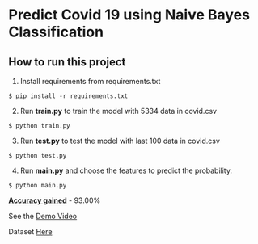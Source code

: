 # Predict Covid 19 using Naive Bayes Classification

## How to run this project
1. Install requirements from requirements.txt
``` 
$ pip install -r requirements.txt
```

2. Run <b>train.py</b> to train the model with 5334 data in covid.csv
```
$ python train.py
```

3. Run <b>test.py</b> to test the model with last 100 data in covid.csv
```
$ python test.py
```

4. Run <b>main.py</b> and choose the features to predict the probability.
```
$ python main.py
```

<b><u>Accuracy gained</u></b> - 93.00%

See the <a href="https://drive.google.com">Demo Video</a>


Dataset <a href="https://www.kaggle.com/datasets/jayaprakashpondy/coviddataset">Here</a>

